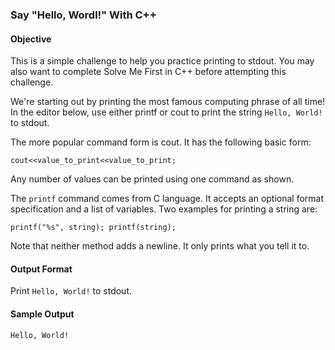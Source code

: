 ### Say "Hello, Wordl!" With C++

#### Objective
This is a simple challenge to help you practice printing to stdout. You may also want to complete Solve Me First in C++ before attempting this challenge.

We're starting out by printing the most famous computing phrase of all time! In the editor below, use either printf or cout to print the string `Hello, World!` to stdout.

The more popular command form is cout. It has the following basic form:

```cout<<value_to_print<<value_to_print;```

Any number of values can be printed using one command as shown.

The `printf` command comes from C language. It accepts an optional format specification and a list of variables. Two examples for printing a string are:

```printf("%s", string); printf(string);```

Note that neither method adds a newline. It only prints what you tell it to.

#### Output Format
Print `Hello, World!` to stdout.

#### Sample Output
```Hello, World!```